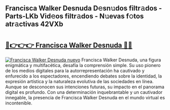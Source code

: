 ## Francisca Walker Desnuda D𝚎sn𝚞dos filtr𝚊dos - Parts-LKb Vid𝚎os filtr𝚊dos - N𝚞evas f𝚘tos atr𝚊ctivas 42VXb

# <h2><a href="http://mb6ccsh.tromn.icu/?c=Francisca+Walker+Desnuda">🔗👉👉👉 Francisca Walker Desnuda 🔗🔗</a></h2>

[![Francisca Walker Desnuda nuevo](https://i.imgur.com/pEAQMta.gif)](http://mb6ccsh.tromn.icu/?c=Francisca+Walker+Desnuda)
Francisca Walker Desnuda, una figura enigmática y multifacética, desafía la comprensión simple. Su uso pionero de los medios digitales para la autorrepresentación ha cautivado y enfurecido a los espectadores, encendiendo debates sobre la identidad, la expresión artística y la naturaleza evolutiva de las sociedades en línea. Aunque se desconocen sus intenciones futuras, su impacto en el panorama digital es profundo. Con una determinación inquebrantable y un cautivador innegable, la presencia de Francisca Walker Desnuda en el mundo virtual es incontenible.
